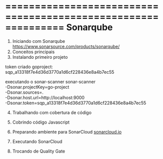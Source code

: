 ==============================================================
Sonarqube
==============================================================
1) Iniciando com Sonarqube
https://www.sonarsource.com/products/sonarqube/
2) Conceitos principais
3) Instalando primeiro projeto 

token criado
goproject: sqp_a13318f7e4d36d3770a1d6cf228436e8a4b7ec55

executando o sonar-scanner
sonar-scanner \
  -Dsonar.projectKey=go-project \
  -Dsonar.sources=. \
  -Dsonar.host.url=http://localhost:9000 \
  -Dsonar.token=sqp_a13318f7e4d36d3770a1d6cf228436e8a4b7ec55
  
4) Trabalhando com cobertura de código
5) Cobrindo código Javascript
6) Preparando ambiente para SonarCloud
[sonarcloud.io](https://www.sonarsource.com/products/sonarcloud/)

7) Executando SonarCloud
8) Trocando de Quality Gate
